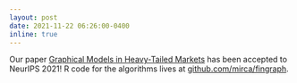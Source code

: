 ```yaml
---
layout: post
date: 2021-11-22 06:26:00-0400
inline: true
---
```


Our paper
<a href="https://papers.nips.cc/paper/2021/file/a64a034c3cb8eac64eb46ea474902797-Paper.pdf">Graphical Models in Heavy-Tailed Markets</a> has been accepted to NeurIPS 2021! R code for the algorithms lives at <a href="https://github.com/mirca/fingraph">github.com/mirca/fingraph</a>.
